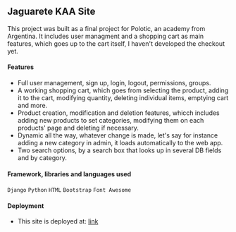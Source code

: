 ## Jaguarete KAA Site
This project was built as a final project for Polotic, an academy from Argentina. It includes user managment and a shopping cart as main features, which goes up to the cart itself, I haven't developed the checkout yet. 

#### Features
- Full user management, sign up, login, logout, permissions, groups.
- A working shopping cart, which goes from selecting the product, adding it to the cart, modifying quantity, deleting individual items, emptying cart and more.
- Product creation, modification and deletion features, whicch includes adding new products to set categories, modifying them on each products' page and deleting if necessary.
- Dynamic all the way, whatever change is made, let's say for instance adding a new category in admin, it loads automatically to the web app.
- Two search options, by a search box that looks up in several DB fields and by category.

#### Framework, libraries and languages used
`Django` `Python` `HTML` `Bootstrap` `Font Awesome`

#### Deployment
- This site is deployed at: [link](http://dlm317.pythonanywhere.com/)
